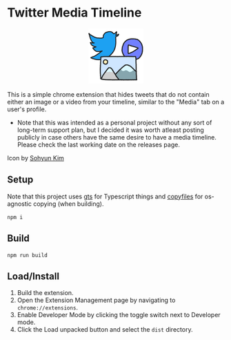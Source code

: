 # Twitter Media Timeline

<p align="center">
  <img src="https://github.com/nwgreenl/twitter-media-timeline/blob/main/public/images/icon-128.png?raw=true">
</p>

This is a simple chrome extension that hides tweets that do not contain either an image or a video from your timeline, similar to the "Media" tab on a user's profile.

- Note that this was intended as a personal project without any sort of long-term support plan, but I decided it was worth atleast posting publicly in case others have the same desire to have a media timeline. Please check the last working date on the releases page.

Icon by [Sohyun Kim](https://sohyun.kim/)

## Setup

Note that this project uses [gts](https://www.npmjs.com/package/gts) for Typescript things and [copyfiles](https://www.npmjs.com/package/copyfiles) for os-agnostic copying (when building).

```
npm i
```

## Build

```
npm run build
```

## Load/Install

1. Build the extension.
2. Open the Extension Management page by navigating to `chrome://extensions`.
3. Enable Developer Mode by clicking the toggle switch next to Developer mode.
4. Click the Load unpacked button and select the `dist` directory.
